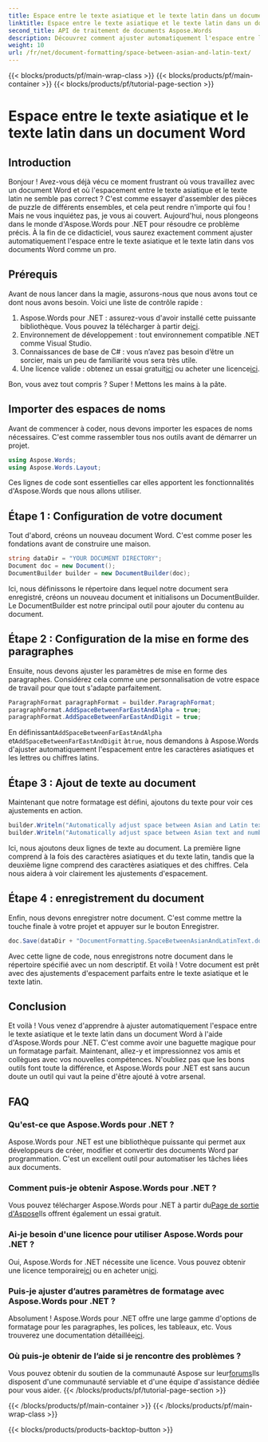 ```yaml
---
title: Espace entre le texte asiatique et le texte latin dans un document Word
linktitle: Espace entre le texte asiatique et le texte latin dans un document Word
second_title: API de traitement de documents Aspose.Words
description: Découvrez comment ajuster automatiquement l'espace entre le texte asiatique et latin dans les documents Word à l'aide d'Aspose.Words pour .NET avec notre guide détaillé étape par étape.
weight: 10
url: /fr/net/document-formatting/space-between-asian-and-latin-text/
---
```


{{< blocks/products/pf/main-wrap-class >}}
{{< blocks/products/pf/main-container >}}
{{< blocks/products/pf/tutorial-page-section >}}

# Espace entre le texte asiatique et le texte latin dans un document Word

## Introduction

Bonjour ! Avez-vous déjà vécu ce moment frustrant où vous travaillez avec un document Word et où l'espacement entre le texte asiatique et le texte latin ne semble pas correct ? C'est comme essayer d'assembler des pièces de puzzle de différents ensembles, et cela peut rendre n'importe qui fou ! Mais ne vous inquiétez pas, je vous ai couvert. Aujourd'hui, nous plongeons dans le monde d'Aspose.Words pour .NET pour résoudre ce problème précis. À la fin de ce didacticiel, vous saurez exactement comment ajuster automatiquement l'espace entre le texte asiatique et le texte latin dans vos documents Word comme un pro.

## Prérequis

Avant de nous lancer dans la magie, assurons-nous que nous avons tout ce dont nous avons besoin. Voici une liste de contrôle rapide :

1.  Aspose.Words pour .NET : assurez-vous d'avoir installé cette puissante bibliothèque. Vous pouvez la télécharger à partir de[ici](https://releases.aspose.com/words/net/).
2. Environnement de développement : tout environnement compatible .NET comme Visual Studio.
3. Connaissances de base de C# : vous n’avez pas besoin d’être un sorcier, mais un peu de familiarité vous sera très utile.
4.  Une licence valide : obtenez un essai gratuit[ici](https://releases.aspose.com/) ou acheter une licence[ici](https://purchase.aspose.com/buy).

Bon, vous avez tout compris ? Super ! Mettons les mains à la pâte.

## Importer des espaces de noms

Avant de commencer à coder, nous devons importer les espaces de noms nécessaires. C'est comme rassembler tous nos outils avant de démarrer un projet.

```csharp
using Aspose.Words;
using Aspose.Words.Layout;
```

Ces lignes de code sont essentielles car elles apportent les fonctionnalités d'Aspose.Words que nous allons utiliser.

## Étape 1 : Configuration de votre document

Tout d'abord, créons un nouveau document Word. C'est comme poser les fondations avant de construire une maison.

```csharp
string dataDir = "YOUR DOCUMENT DIRECTORY";
Document doc = new Document();
DocumentBuilder builder = new DocumentBuilder(doc);
```

Ici, nous définissons le répertoire dans lequel notre document sera enregistré, créons un nouveau document et initialisons un DocumentBuilder. Le DocumentBuilder est notre principal outil pour ajouter du contenu au document.

## Étape 2 : Configuration de la mise en forme des paragraphes

Ensuite, nous devons ajuster les paramètres de mise en forme des paragraphes. Considérez cela comme une personnalisation de votre espace de travail pour que tout s'adapte parfaitement.

```csharp
ParagraphFormat paragraphFormat = builder.ParagraphFormat;
paragraphFormat.AddSpaceBetweenFarEastAndAlpha = true;
paragraphFormat.AddSpaceBetweenFarEastAndDigit = true;
```

 En définissant`AddSpaceBetweenFarEastAndAlpha` et`AddSpaceBetweenFarEastAndDigit` à`true`, nous demandons à Aspose.Words d'ajuster automatiquement l'espacement entre les caractères asiatiques et les lettres ou chiffres latins.

## Étape 3 : Ajout de texte au document

Maintenant que notre formatage est défini, ajoutons du texte pour voir ces ajustements en action.

```csharp
builder.Writeln("Automatically adjust space between Asian and Latin text");
builder.Writeln("Automatically adjust space between Asian text and numbers");
```

Ici, nous ajoutons deux lignes de texte au document. La première ligne comprend à la fois des caractères asiatiques et du texte latin, tandis que la deuxième ligne comprend des caractères asiatiques et des chiffres. Cela nous aidera à voir clairement les ajustements d'espacement.

## Étape 4 : enregistrement du document

Enfin, nous devons enregistrer notre document. C'est comme mettre la touche finale à votre projet et appuyer sur le bouton Enregistrer.

```csharp
doc.Save(dataDir + "DocumentFormatting.SpaceBetweenAsianAndLatinText.docx");
```

Avec cette ligne de code, nous enregistrons notre document dans le répertoire spécifié avec un nom descriptif. Et voilà ! Votre document est prêt avec des ajustements d'espacement parfaits entre le texte asiatique et le texte latin.

## Conclusion

Et voilà ! Vous venez d'apprendre à ajuster automatiquement l'espace entre le texte asiatique et le texte latin dans un document Word à l'aide d'Aspose.Words pour .NET. C'est comme avoir une baguette magique pour un formatage parfait. Maintenant, allez-y et impressionnez vos amis et collègues avec vos nouvelles compétences. N'oubliez pas que les bons outils font toute la différence, et Aspose.Words pour .NET est sans aucun doute un outil qui vaut la peine d'être ajouté à votre arsenal.

## FAQ

### Qu'est-ce que Aspose.Words pour .NET ?

Aspose.Words pour .NET est une bibliothèque puissante qui permet aux développeurs de créer, modifier et convertir des documents Word par programmation. C'est un excellent outil pour automatiser les tâches liées aux documents.

### Comment puis-je obtenir Aspose.Words pour .NET ?

 Vous pouvez télécharger Aspose.Words pour .NET à partir du[Page de sortie d'Aspose](https://releases.aspose.com/words/net/)Ils offrent également un essai gratuit.

### Ai-je besoin d'une licence pour utiliser Aspose.Words pour .NET ?

 Oui, Aspose.Words for .NET nécessite une licence. Vous pouvez obtenir une licence temporaire[ici](https://purchase.aspose.com/temporary-license/) ou en acheter un[ici](https://purchase.aspose.com/buy).

### Puis-je ajuster d’autres paramètres de formatage avec Aspose.Words pour .NET ?

 Absolument ! Aspose.Words pour .NET offre une large gamme d'options de formatage pour les paragraphes, les polices, les tableaux, etc. Vous trouverez une documentation détaillée[ici](https://reference.aspose.com/words/net/).

### Où puis-je obtenir de l’aide si je rencontre des problèmes ?

 Vous pouvez obtenir du soutien de la communauté Aspose sur leur[forums](https://forum.aspose.com/c/words/8)Ils disposent d'une communauté serviable et d'une équipe d'assistance dédiée pour vous aider.
{{< /blocks/products/pf/tutorial-page-section >}}

{{< /blocks/products/pf/main-container >}}
{{< /blocks/products/pf/main-wrap-class >}}

{{< blocks/products/products-backtop-button >}}
